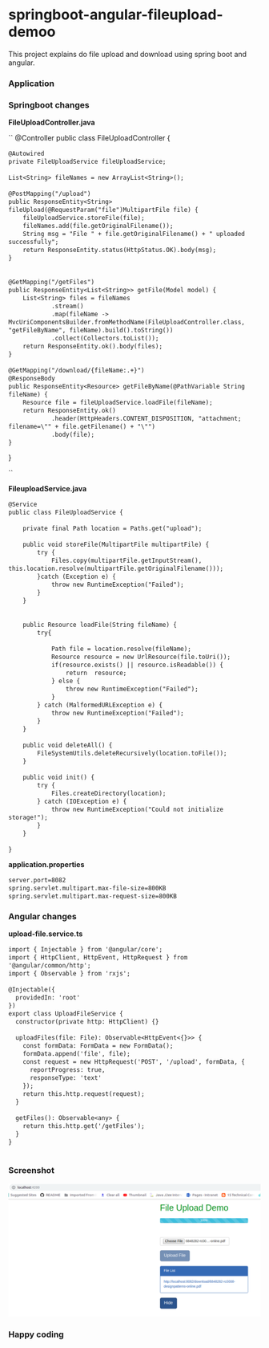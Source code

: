 # springboot-angular-fileupload-demoo
This project explains do file upload and download using spring boot and angular.

### Application


### Springboot changes

**FileUploadController.java**

``
@Controller
public class FileUploadController {

    @Autowired
    private FileUploadService fileUploadService;

    List<String> fileNames = new ArrayList<String>();

    @PostMapping("/upload")
    public ResponseEntity<String> fileUpload(@RequestParam("file")MultipartFile file) {
        fileUploadService.storeFile(file);
        fileNames.add(file.getOriginalFilename());
        String msg = "File " + file.getOriginalFilename() + " uploaded successfully";
        return ResponseEntity.status(HttpStatus.OK).body(msg);
    }


    @GetMapping("/getFiles")
    public ResponseEntity<List<String>> getFile(Model model) {
        List<String> files = fileNames
                .stream()
                .map(fileName -> MvcUriComponentsBuilder.fromMethodName(FileUploadController.class, "getFileByName", fileName).build().toString())
                .collect(Collectors.toList());
        return ResponseEntity.ok().body(files);
    }

    @GetMapping("/download/{fileName:.+}")
    @ResponseBody
    public ResponseEntity<Resource> getFileByName(@PathVariable String fileName) {
        Resource file = fileUploadService.loadFile(fileName);
        return ResponseEntity.ok()
                .header(HttpHeaders.CONTENT_DISPOSITION, "attachment; filename=\"" + file.getFilename() + "\"")
                .body(file);
    }

}

``

**FileuploadService.java**

```
@Service
public class FileUploadService {

    private final Path location = Paths.get("upload");

    public void storeFile(MultipartFile multipartFile) {
        try {
            Files.copy(multipartFile.getInputStream(), this.location.resolve(multipartFile.getOriginalFilename()));
        }catch (Exception e) {
            throw new RuntimeException("Failed");
        }
    }


    public Resource loadFile(String fileName) {
        try{

            Path file = location.resolve(fileName);
            Resource resource = new UrlResource(file.toUri());
            if(resource.exists() || resource.isReadable()) {
                return  resource;
            } else {
                throw new RuntimeException("Failed");
            }
        } catch (MalformedURLException e) {
            throw new RuntimeException("Failed");
        }
    }

    public void deleteAll() {
        FileSystemUtils.deleteRecursively(location.toFile());
    }

    public void init() {
        try {
            Files.createDirectory(location);
        } catch (IOException e) {
            throw new RuntimeException("Could not initialize storage!");
        }
    }
    
}

```

**application.properties**
```
server.port=8082
spring.servlet.multipart.max-file-size=800KB
spring.servlet.multipart.max-request-size=800KB
```

### Angular changes

**upload-file.service.ts**

```
import { Injectable } from '@angular/core';
import { HttpClient, HttpEvent, HttpRequest } from '@angular/common/http';
import { Observable } from 'rxjs';

@Injectable({
  providedIn: 'root'
})
export class UploadFileService {
  constructor(private http: HttpClient) {}

  uploadFiles(file: File): Observable<HttpEvent<{}>> {
    const formData: FormData = new FormData();
    formData.append('file', file);
    const request = new HttpRequest('POST', '/upload', formData, {
      reportProgress: true,
      responseType: 'text'
    });
    return this.http.request(request);
  }

  getFiles(): Observable<any> {
    return this.http.get('/getFiles');
  }
}


```

### Screenshot

![pic-1.png](pic-1.png)


### Happy coding